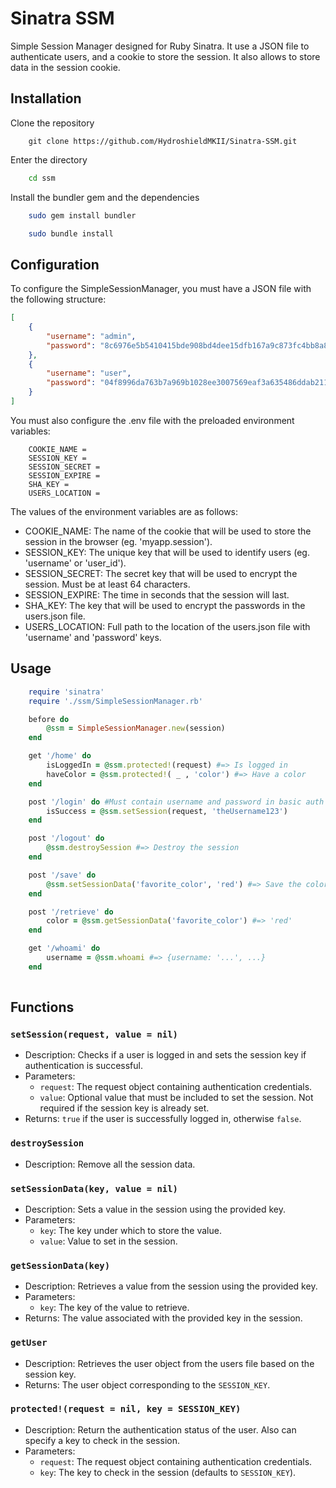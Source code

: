 # Sinatra SSM
 Simple Session Manager designed for Ruby Sinatra. It use a JSON file to authenticate users, and a cookie to store the session. It also allows to store data in the session cookie.

## Installation
Clone the repository
```
    git clone https://github.com/HydroshieldMKII/Sinatra-SSM.git
```
Enter the directory
```bash
    cd ssm
```
Install the bundler gem and the dependencies
```bash
    sudo gem install bundler
```
```bash
    sudo bundle install
```

## Configuration
To configure the SimpleSessionManager, you must have a JSON file with the following structure:
```json
[
    {
        "username": "admin",
        "password": "8c6976e5b5410415bde908bd4dee15dfb167a9c873fc4bb8a81f6f2ab448a918"
    },
    {
        "username": "user",
        "password": "04f8996da763b7a969b1028ee3007569eaf3a635486ddab211d512c85b9df8fb"
    }
]
```
You must also configure the .env file with the preloaded environment variables:
```env
    COOKIE_NAME = 
    SESSION_KEY = 
    SESSION_SECRET = 
    SESSION_EXPIRE = 
    SHA_KEY = 
    USERS_LOCATION =
```
The values of the environment variables are as follows:
- COOKIE_NAME: The name of the cookie that will be used to store the session in the browser (eg. 'myapp.session').
- SESSION_KEY: The unique key that will be used to identify users (eg. 'username' or 'user_id').
- SESSION_SECRET: The secret key that will be used to encrypt the session. Must be at least 64 characters.
- SESSION_EXPIRE: The time in seconds that the session will last.
- SHA_KEY: The key that will be used to encrypt the passwords in the users.json file.
- USERS_LOCATION: Full path to the location of the users.json file with 'username' and 'password' keys.

## Usage
```ruby
    require 'sinatra'
    require './ssm/SimpleSessionManager.rb'

    before do
        @ssm = SimpleSessionManager.new(session)
    end

    get '/home' do
        isLoggedIn = @ssm.protected!(request) #=> Is logged in
        haveColor = @ssm.protected!( _ , 'color') #=> Have a color
    end

    post '/login' do #Must contain username and password in basic auth
        isSuccess = @ssm.setSession(request, 'theUsername123') 
    end

    post '/logout' do
        @ssm.destroySession #=> Destroy the session
    end

    post '/save' do
        @ssm.setSessionData('favorite_color', 'red') #=> Save the color in the cookie
    end

    post '/retrieve' do
        color = @ssm.getSessionData('favorite_color') #=> 'red'
    end

    get '/whoami' do
        username = @ssm.whoami #=> {username: '...', ...}
    end
    
```

## Functions

### `setSession(request, value = nil)`
- Description: Checks if a user is logged in and sets the session key if authentication is successful.
- Parameters:
  - `request`: The request object containing authentication credentials.
  - `value`: Optional value that must be included to set the session. Not required if the session key is already set.
- Returns: `true` if the user is successfully logged in, otherwise `false`.

### `destroySession`
- Description: Remove all the session data.

### `setSessionData(key, value = nil)`
- Description: Sets a value in the session using the provided key.
- Parameters:
  - `key`: The key under which to store the value.
  - `value`: Value to set in the session.

### `getSessionData(key)`
- Description: Retrieves a value from the session using the provided key.
- Parameters:
  - `key`: The key of the value to retrieve.
- Returns: The value associated with the provided key in the session.

### `getUser`
- Description: Retrieves the user object from the users file based on the session key.
- Returns: The user object corresponding to the `SESSION_KEY`.

### `protected!(request = nil, key = SESSION_KEY)`
- Description: Return the authentication status of the user. Also can specify a key to check in the session.
- Parameters:
  - `request`: The request object containing authentication credentials.
  - `key`: The key to check in the session (defaults to `SESSION_KEY`).

    

